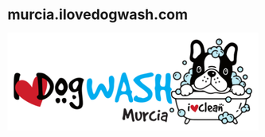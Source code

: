 # murcia.ilovedogwash.com

[![murcia.ilovedogwash.com](/assets/media/logo.png)](https://murcia.ilovedogwash.com/)
